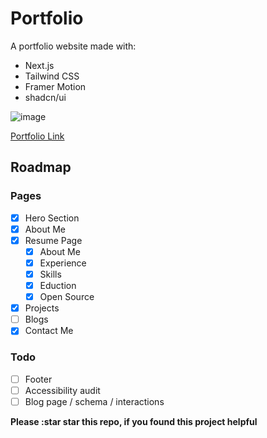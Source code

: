 
# Portfolio
A portfolio website made with:
- Next.js
- Tailwind CSS
- Framer Motion
- shadcn/ui

![image](https://github.com/user-attachments/assets/b6eb0ff5-884a-46e7-85c6-e3094555f575)


[Portfolio Link](https://zackozack.xyz)

## Roadmap

### Pages
- [x] Hero Section
- [x] About Me
- [x] Resume Page
    - [x] About Me
    - [x] Experience
    - [x] Skills
    - [x] Eduction
    - [x] Open Source
- [x] Projects
- [ ] Blogs
- [x] Contact Me

### Todo
- [ ] Footer
- [ ] Accessibility audit
- [ ] Blog page / schema / interactions

**Please :star star this repo, if you found this project helpful**



